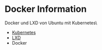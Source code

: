 # Docker Information
Docker und LXD von Ubuntu mit Kubernetes\
- [Kubernetes](https://kubernetes.io/de/)
- [LXD](https://canonical.com/lxd)
- Docker
